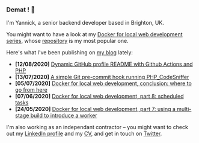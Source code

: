 ### Demat ! 👋

I'm Yannick, a senior backend developer based in Brighton, UK.

You might want to have a look at my [Docker for local web development series](https://tech.osteel.me/posts/docker-for-local-web-development-introduction-why-should-you-care "Docker for local web development, introduction: why should you care?"), whose [repository](https://github.com/osteel/docker-tutorial) is my most popular one.

Here's what I've been publishing on [my blog](https://tech.osteel.me) lately:
<!-- posts -->
* **[12/08/2020]** [Dynamic GitHub profile README with Github Actions and PHP](https://tech.osteel.me/posts/dynamic-github-profile-readme-with-github-actions-and-php "Dynamic GitHub profile README with Github Actions and PHP")
* **[13/07/2020]** [A simple Git pre-commit hook running PHP_CodeSniffer](https://tech.osteel.me/posts/a-simple-git-pre-commit-hook-running-php-codesniffer "A simple Git pre-commit hook running PHP_CodeSniffer")
* **[05/07/2020]** [Docker for local web development, conclusion: where to go from here](https://tech.osteel.me/posts/docker-for-local-web-development-conclusion-where-to-go-from-here "Docker for local web development, conclusion: where to go from here")
* **[07/06/2020]** [Docker for local web development, part 8: scheduled tasks](https://tech.osteel.me/posts/docker-for-local-web-development-part-8-scheduled-tasks "Docker for local web development, part 8: scheduled tasks")
* **[24/05/2020]** [Docker for local web development, part 7: using a multi-stage build to introduce a worker](https://tech.osteel.me/posts/docker-for-local-web-development-part-7-using-a-multi-stage-build-to-introduce-a-worker "Docker for local web development, part 7: using a multi-stage build to introduce a worker")<!-- /posts -->

I'm also working as an independant contractor – you might want to check out my [LinkedIn profile](https://www.linkedin.com/in/yannickchenot/) and my [CV](https://drive.google.com/file/d/1pzToeB4IRDmLIvqNbBx38E6S9g3-oFV5), and get in touch on [Twitter](https://twitter.com/osteel).
